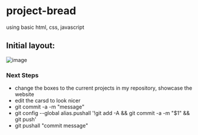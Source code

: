 # project-bread
using basic html, css, javascript

## Initial layout:
![image](https://user-images.githubusercontent.com/66978846/228688447-09067caa-2c23-41f4-aec1-7a1199ab7da1.png)
### Next Steps
- change the boxes to the current projects in my repository, showcase the website
- edit the carsd to look nicer
- git commit -a -m "message"
- git config --global alias.pushall '!git add -A && git commit -a -m "$1" && git push'
- git pushall "commit message"
